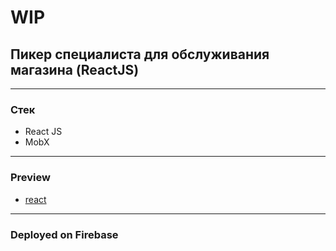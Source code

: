 # WIP

## Пикер специалиста для обслуживания магазина (ReactJS)
----------
### Стек

- React JS
- MobX
----------

### Preview

- [react](https://spec-pick-react.web.app/)

----------
### Deployed on Firebase
